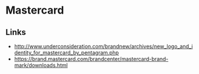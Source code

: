# Mastercard

## Links

- http://www.underconsideration.com/brandnew/archives/new_logo_and_identity_for_mastercard_by_pentagram.php
- https://brand.mastercard.com/brandcenter/mastercard-brand-mark/downloads.html
